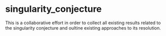 # singularity_conjecture
This is a collaborative effort in order to collect all existing results related to the singularity conjecture and oultine existing approaches to its resolution.
